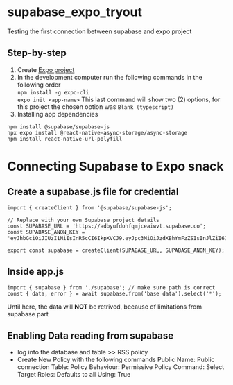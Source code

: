 # supabase_expo_tryout
Testing the first connection between supabase and expo project

## Step-by-step

1. Create [Expo project](https://expo.dev/)
2. In the development computer run the following commands in the following order\
`npm install -g expo-cli`\
`expo init <app-name>`
This last command will show two (2) options, for this project the chosen option was
`Blank (typescript)`
3. Installing app dependencies
```
npm install @supabase/supabase-js
npx expo install @react-native-async-storage/async-storage
npm install react-native-url-polyfill
```

# Connecting Supabase to Expo snack

## Create a supabase.js file for credential
```
import { createClient } from '@supabase/supabase-js';

// Replace with your own Supabase project details
const SUPABASE_URL = 'https://adbyufdohfqmjceaiwvt.supabase.co';
const SUPABASE_ANON_KEY = 'eyJhbGciOiJIUzI1NiIsInR5cCI6IkpXVCJ9.eyJpc3MiOiJzdXBhYmFzZSIsInJlZiI6ImFkYnl1ZmRvaGZxbWpjZWFpd3Z0Iiwicm9sZSI6ImFub24iLCJpYXQiOjE3NjAyODUyMTgsImV4cCI6MjA3NTg2MTIxOH0.h3QxTgMBEpixT5Ch00RKGhoFwYE10N1Y9u_5P9a4iw4';

export const supabase = createClient(SUPABASE_URL, SUPABASE_ANON_KEY);
```
## Inside app.js

```
import { supabase } from './supabase'; // make sure path is correct
const { data, error } = await supabase.from('base data').select('*');
```

Until here, the data will **NOT** be retrived, because of limitations from supabase part

## Enabling Data reading from supabase
- log into the database and table >> RSS policy
- Create New Policy with the following commands
Public Name: Public connection
Table: <table name>
Policy Behaviour: Permissive
Policy Command: Select
Target Roles: Defaults to all
Using: True



